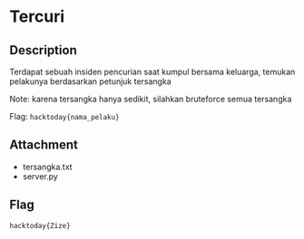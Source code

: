 # Tercuri

## Description
Terdapat sebuah insiden pencurian saat kumpul bersama keluarga, temukan pelakunya berdasarkan petunjuk tersangka

Note: karena tersangka hanya sedikit, silahkan bruteforce semua tersangka

Flag: `hacktoday{nama_pelaku}`

## Attachment

- tersangka.txt
- server.py

## Flag
`hacktoday{Zize}`